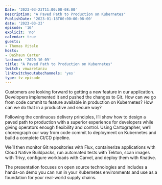 ```yaml
---
Date: '2023-03-23T11:00:00-08:00'
Description: "A Paved Path to Production on Kubernetes"
PublishDate: '2023-01-18T00:00:00-08:00'
date: '2023-03-23'
episode: '16'
explicit: 'no'
calendar: true
guests:
- Thomas Vitale
hosts:
- DaShaun Carter
lastmod: '2020-10-09'
title: "A Paved Path to Production on Kubernetes"
twitch: vmwaretanzu
linktwitchyoutubechannels: 'yes'
type: tv-episode
---
```


Customers are looking forward to getting a new feature in our application. Developers implemented it and pushed the changes to Git. How can we go from code commit to feature available in production on Kubernetes? How can we do that in a productive and secure way?

Following the continuous delivery principles, I’ll show how to design a paved path to production with a superior experience for developers while giving operators enough flexibility and control. Using Cartographer, we’ll choreograph our way from code commit to deployment on Kubernetes and build a complete CI/CD pipeline.

We’ll then monitor Git repositories with Flux, containerize applications with Cloud Native Buildpacks, run automated tests with Tekton, scan images with Trivy, configure workloads with Carvel, and deploy them with Knative.

The presentation focuses on open source technologies and includes a hands-on demo you can run in your Kubernetes environments and use as a foundation for your real-world supply chains.